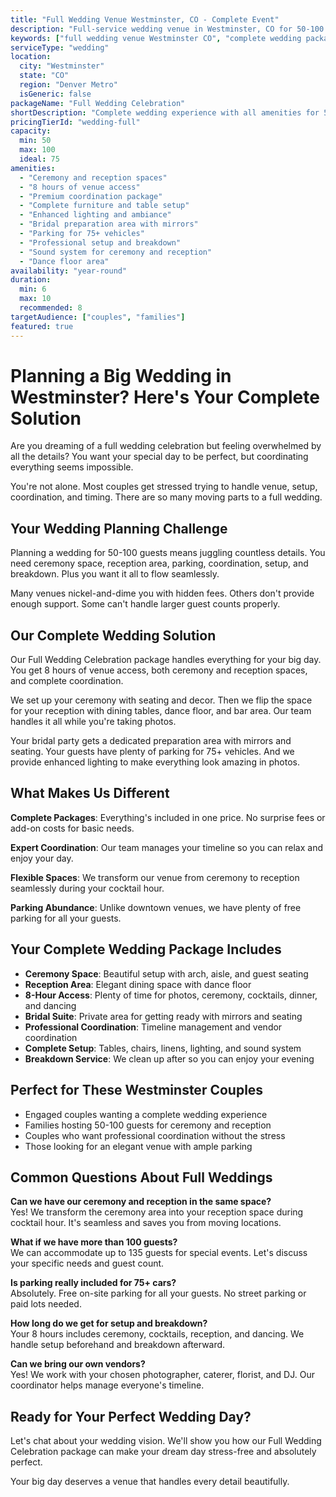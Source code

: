 ```yaml
---
title: "Full Wedding Venue Westminster, CO - Complete Event"
description: "Full-service wedding venue in Westminster, CO for 50-100 guests. Complete wedding packages starting at $4,000 with 8 hours and full coordination."
keywords: ["full wedding venue Westminster CO", "complete wedding package", "wedding reception venue", "Westminster wedding venue", "Colorado wedding venue", "full-service wedding"]
serviceType: "wedding"
location:
  city: "Westminster"
  state: "CO"
  region: "Denver Metro"
  isGeneric: false
packageName: "Full Wedding Celebration"
shortDescription: "Complete wedding experience with all amenities for 50-100 guests in our elegant Westminster venue."
pricingTierId: "wedding-full"
capacity:
  min: 50
  max: 100
  ideal: 75
amenities:
  - "Ceremony and reception spaces"
  - "8 hours of venue access"
  - "Premium coordination package"
  - "Complete furniture and table setup"
  - "Enhanced lighting and ambiance"
  - "Bridal preparation area with mirrors"
  - "Parking for 75+ vehicles"
  - "Professional setup and breakdown"
  - "Sound system for ceremony and reception"
  - "Dance floor area"
availability: "year-round"
duration:
  min: 6
  max: 10
  recommended: 8
targetAudience: ["couples", "families"]
featured: true
---
```


# Planning a Big Wedding in Westminster? Here's Your Complete Solution

Are you dreaming of a full wedding celebration but feeling overwhelmed by all the details? You want your special day to be perfect, but coordinating everything seems impossible.

You're not alone. Most couples get stressed trying to handle venue, setup, coordination, and timing. There are so many moving parts to a full wedding.

## Your Wedding Planning Challenge

Planning a wedding for 50-100 guests means juggling countless details. You need ceremony space, reception area, parking, coordination, setup, and breakdown. Plus you want it all to flow seamlessly.

Many venues nickel-and-dime you with hidden fees. Others don't provide enough support. Some can't handle larger guest counts properly.

## Our Complete Wedding Solution

Our Full Wedding Celebration package handles everything for your big day. You get 8 hours of venue access, both ceremony and reception spaces, and complete coordination.

We set up your ceremony with seating and decor. Then we flip the space for your reception with dining tables, dance floor, and bar area. Our team handles it all while you're taking photos.

Your bridal party gets a dedicated preparation area with mirrors and seating. Your guests have plenty of parking for 75+ vehicles. And we provide enhanced lighting to make everything look amazing in photos.

## What Makes Us Different

**Complete Packages**: Everything's included in one price. No surprise fees or add-on costs for basic needs.

**Expert Coordination**: Our team manages your timeline so you can relax and enjoy your day.

**Flexible Spaces**: We transform our venue from ceremony to reception seamlessly during your cocktail hour.

**Parking Abundance**: Unlike downtown venues, we have plenty of free parking for all your guests.

## Your Complete Wedding Package Includes

- **Ceremony Space**: Beautiful setup with arch, aisle, and guest seating
- **Reception Area**: Elegant dining space with dance floor
- **8-Hour Access**: Plenty of time for photos, ceremony, cocktails, dinner, and dancing
- **Bridal Suite**: Private area for getting ready with mirrors and seating
- **Professional Coordination**: Timeline management and vendor coordination
- **Complete Setup**: Tables, chairs, linens, lighting, and sound system
- **Breakdown Service**: We clean up after so you can enjoy your evening

## Perfect for These Westminster Couples

- Engaged couples wanting a complete wedding experience
- Families hosting 50-100 guests for ceremony and reception
- Couples who want professional coordination without the stress
- Those looking for an elegant venue with ample parking

## Common Questions About Full Weddings

**Can we have our ceremony and reception in the same space?**  
Yes! We transform the ceremony area into your reception space during cocktail hour. It's seamless and saves you from moving locations.

**What if we have more than 100 guests?**  
We can accommodate up to 135 guests for special events. Let's discuss your specific needs and guest count.

**Is parking really included for 75+ cars?**  
Absolutely. Free on-site parking for all your guests. No street parking or paid lots needed.

**How long do we get for setup and breakdown?**  
Your 8 hours includes ceremony, cocktails, reception, and dancing. We handle setup beforehand and breakdown afterward.

**Can we bring our own vendors?**  
Yes! We work with your chosen photographer, caterer, florist, and DJ. Our coordinator helps manage everyone's timeline.

## Ready for Your Perfect Wedding Day?

Let's chat about your wedding vision. We'll show you how our Full Wedding Celebration package can make your dream day stress-free and absolutely perfect.

Your big day deserves a venue that handles every detail beautifully.